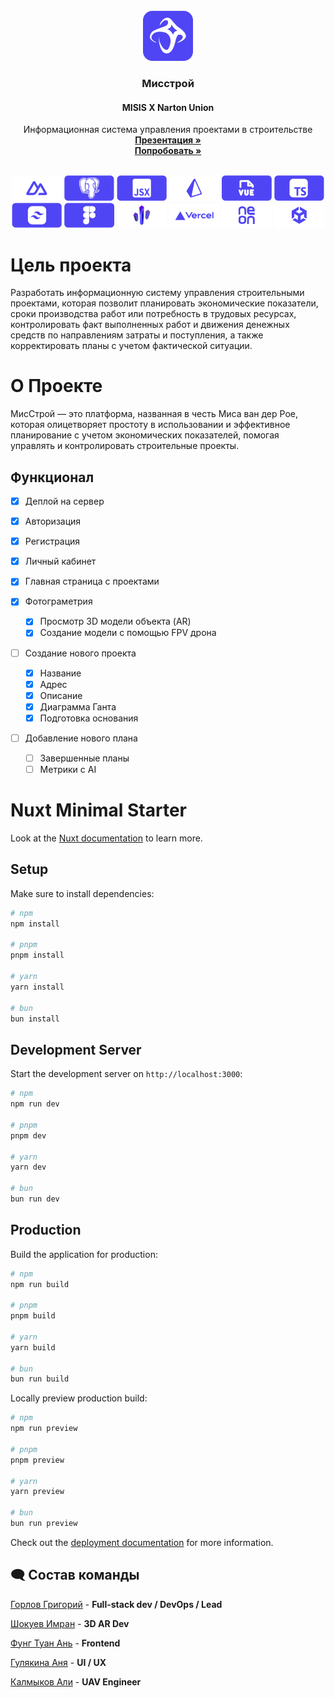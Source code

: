 <br />
<div align="center">
    <img src="FIS Logo.svg" alt="Logo" width="80" height="80">

  <h3 align="center">Мисстрой</h3>
  <h4>MISIS X Narton Union</h4>
  <p align="center">
    Информационная система управления проектами в строительстве
    <br>
    <a href="https://drive.google.com/file/d/1Tx2Z2h_0RAesdNH7gr8cXL_F_0Zew2su/view?usp=drive_link"><strong>Презентация »</strong></a>
    <br />
    <a href="https://hackathon-narton-union.vercel.app/projects"><strong>Попробовать »</strong></a>
    <br />
    </p>
</div>

<br>


<div align="center">
    <img src="StackIcons/Nuxt.svg" alt="Stack" style="width: 80px; height: auto;">
    <img src="StackIcons/Postgres.svg" alt="Stack" style="width: 80px; height: auto;">
    <img src="StackIcons/Js.svg" alt="Stack" style="width: 80px; height: auto;">
    <img src="StackIcons/prisma orm.svg" alt="Stack" style="width: 80px; height: auto;">
    <img src="StackIcons/Vue.svg" alt="Stack" style="width: 80px; height: auto;">
    <img src="StackIcons/TypeScript.svg" alt="Stack" style="width: 80px; height: auto;">
    <img src="StackIcons/Tailwind.svg" alt="Stack" style="width: 80px; height: auto;">
    <img src="StackIcons/Figma.svg" alt="Stack" style="width: 80px; height: auto;">
    <img src="StackIcons/Needle.svg" alt="Stack" style="width: 80px; height: auto;">
    <img src="StackIcons/Vercel.svg" alt="Stack" style="width: 80px; height: auto;">
    <img src="StackIcons/Neon.svg" alt="Stack" style="width: 80px; height: auto;">
    <img src="StackIcons/Unity.svg" alt="Stack" style="width: 80px; height: auto;">
</div>


# Цель проекта 
Разработать информационную систему управления строительными проектами, которая позволит планировать экономические показатели, сроки производства работ или потребность в трудовых ресурсах, контролировать факт выполненных работ и движения денежных средств по направлениям затраты и поступления, а также корректировать планы с учетом фактической ситуации.

# О Проекте
МисСтрой — это платформа, названная в честь Миса ван дер Рое, которая олицетворяет простоту в использовании и эффективное планирование с учетом экономических показателей, помогая управлять и контролировать строительные проекты.

## Функционал

- [x] Деплой на сервер
- [x] Авторизация
- [x] Регистрация
- [x] Личный кабинет
- [x] Главная страница с проектами 

- [x] Фотограметрия  
  - [x] Просмотр 3D модели объекта (AR)
  - [x] Создание модели с помощью FPV дрона 

- [ ] Создание нового проекта  
  - [x] Название
  - [x] Адрес 
  - [x] Описание 
  - [x] Диаграмма Ганта 
  - [x] Подготовка основания 
- [ ] Добавление нового плана
  - [ ] Завершенные планы 
  - [ ] Метрики с AI  

# Nuxt Minimal Starter

Look at the [Nuxt documentation](https://nuxt.com/docs/getting-started/introduction) to learn more.

## Setup

Make sure to install dependencies:

```bash
# npm
npm install

# pnpm
pnpm install

# yarn
yarn install

# bun
bun install
```

## Development Server

Start the development server on `http://localhost:3000`:

```bash
# npm
npm run dev

# pnpm
pnpm dev

# yarn
yarn dev

# bun
bun run dev
```

## Production

Build the application for production:

```bash
# npm
npm run build

# pnpm
pnpm build

# yarn
yarn build

# bun
bun run build
```

Locally preview production build:

```bash
# npm
npm run preview

# pnpm
pnpm preview

# yarn
yarn preview

# bun
bun run preview
```

Check out the [deployment documentation](https://nuxt.com/docs/getting-started/deployment) for more information.


## 🗨️ Состав команды 
[Горлов Григорий](https://github.com/shymelon) - **Full-stack dev / DevOps / Lead**

[Шокуев Имран](https://github.com/imka07) - **3D AR Dev**

[Фунг Туан Ань](https://github.com/Himura-777) - **Frontend**

[Гулякина Аня](https://dprofile.ru/anyagulyakina) - **UI / UX**

[Калмыков Али](https://t.me/user567456) - **UAV Engineer**
